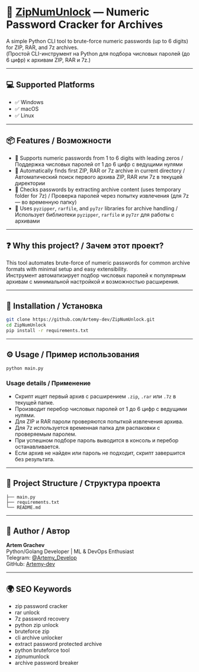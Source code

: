 # 🚀 [ZipNumUnlock](https://github.com/Artemy-dev/ZipNumUnlock) — Numeric Password Cracker for Archives  
A simple Python CLI tool to brute-force numeric passwords (up to 6 digits) for ZIP, RAR, and 7z archives.  
(Простой CLI-инструмент на Python для подбора числовых паролей (до 6 цифр) к архивам ZIP, RAR и 7z.)

---

## 💻 Supported Platforms

- ✅ Windows  
- ✅ macOS  
- ✅ Linux  

---

## 📦 Features / Возможности

- 🔹 Supports numeric passwords from 1 to 6 digits with leading zeros / Поддержка числовых паролей от 1 до 6 цифр с ведущими нулями  
- 🔹 Automatically finds first ZIP, RAR or 7z archive in current directory / Автоматический поиск первого архива ZIP, RAR или 7z в текущей директории  
- 🔹 Checks passwords by extracting archive content (uses temporary folder for 7z) / Проверка паролей через попытку извлечения (для 7z — во временную папку)  
- 🔹 Uses `pyzipper`, `rarfile`, and `py7zr` libraries for archive handling / Использует библиотеки `pyzipper`, `rarfile` и `py7zr` для работы с архивами  

---

## ❓ Why this project? / Зачем этот проект?

This tool automates brute-force of numeric passwords for common archive formats with minimal setup and easy extensibility.  
Инструмент автоматизирует подбор числовых паролей к популярным архивам с минимальной настройкой и возможностью расширения.

---

## 🚀 Installation / Установка

```bash
git clone https://github.com/Artemy-dev/ZipNumUnlock.git
cd ZipNumUnlock
pip install -r requirements.txt
````

---

## ⚙️ Usage / Пример использования

```bash
python main.py
```

### Usage details / Применение

* Скрипт ищет первый архив с расширением `.zip`, `.rar` или `.7z` в текущей папке.
* Производит перебор числовых паролей от 1 до 6 цифр с ведущими нулями.
* Для ZIP и RAR пароли проверяются попыткой извлечения архива.
* Для 7z используется временная папка для распаковки с проверяемым паролем.
* При успешном подборе пароль выводится в консоль и перебор останавливается.
* Если архив не найден или пароль не подходит, скрипт завершится без результата.

---

## 📁 Project Structure / Структура проекта

```
├── main.py
├── requirements.txt
└── README.md
```

---

## 👤 Author / Автор

**Artem Grachev**<br>
Python/Golang Developer | ML & DevOps Enthusiast<br>
Telegram: [@Artemy\_Develop](https://t.me/Artemy_Develop)<br>
GitHub: [Artemy-dev](https://github.com/Artemy-dev)

---

## 🌍 SEO Keywords

* zip password cracker
* rar unlock
* 7z password recovery
* python zip unlock
* bruteforce zip
* cli archive unlocker
* extract password protected archive
* python bruteforce tool
* zipnumunlock
* archive password breaker
